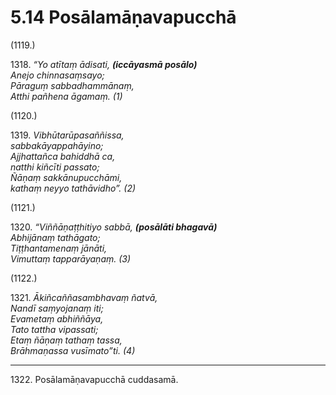 

# 5.14 Posālamāṇavapucchā



(1119.)

1318\. _“Yo atītaṃ ādisati, __(iccāyasmā posālo)___  
_Anejo chinnasaṃsayo;_  
_Pāraguṃ sabbadhammānaṃ,_  
_Atthi pañhena āgamaṃ. (1)_  


(1120.)

1319\. _Vibhūtarūpasaññissa,_  
_sabbakāyappahāyino;_  
_Ajjhattañca bahiddhā ca,_  
_natthi kiñcīti passato;_  
_Ñāṇaṃ sakkānupucchāmi,_  
_kathaṃ neyyo tathāvidho”. (2)_  


(1121.)

1320\. _“Viññāṇaṭṭhitiyo sabbā, __(posālāti bhagavā)___  
_Abhijānaṃ tathāgato;_  
_Tiṭṭhantamenaṃ jānāti,_  
_Vimuttaṃ tapparāyaṇaṃ. (3)_  


(1122.)

1321\. _Ākiñcaññasambhavaṃ ñatvā,_  
_Nandī saṃyojanaṃ iti;_  
_Evametaṃ abhiññāya,_  
_Tato tattha vipassati;_  
_Etaṃ ñāṇaṃ tathaṃ tassa,_  
_Brāhmaṇassa vusīmato”ti. (4)_  


---

1322\. Posālamāṇavapucchā cuddasamā.





